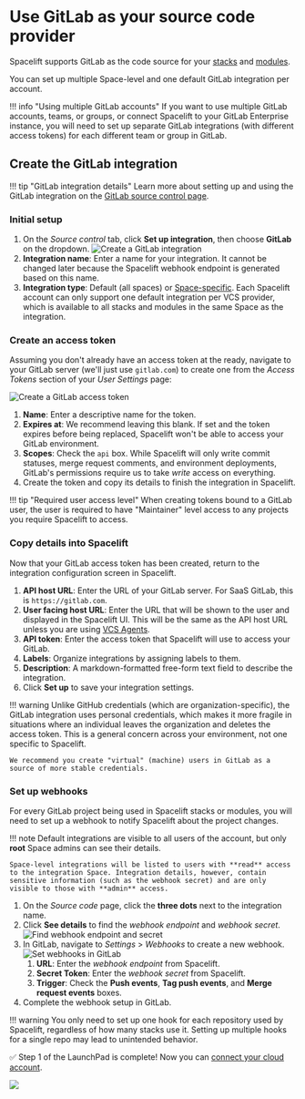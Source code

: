 # Use GitLab as your source code provider

Spacelift supports GitLab as the code source for your [stacks](../../concepts/stack/README.md) and [modules](../../vendors/terraform/module-registry.md).

You can set up multiple Space-level and one default GitLab integration per account.

!!! info "Using multiple GitLab accounts"
    If you want to use multiple GitLab accounts, teams, or groups, or connect Spacelift to your GitLab Enterprise instance, you will need to set up separate GitLab integrations (with different access tokens) for each different team or group in GitLab.

## Create the GitLab integration

!!! tip "GitLab integration details"
    Learn more about setting up and using the GitLab integration on the [GitLab source control page](../../integrations/source-control/gitlab.md).

### Initial setup

1. On the _Source control_ tab, click **Set up integration**, then choose **GitLab** on the dropdown.
    ![Create a GitLab integration](<../../assets/screenshots/Gitlab_create_form.png>)
2. **Integration name**: Enter a name for your integration. It cannot be changed later because the Spacelift webhook endpoint is generated based on this name.
3. **Integration type**: Default (all spaces) or [Space-specific](../../concepts/spaces/README.md). Each Spacelift account can only support one default integration per VCS provider, which is available to all stacks and modules in the same Space as the integration.

### Create an access token

Assuming you don't already have an access token at the ready, navigate to your GitLab server (we'll just use `gitlab.com`) to create one from the _Access Tokens_ section of your _User Settings_ page:

![Create a GitLab access token](<../../assets/screenshots/Personal_Access_Tokens_·_User_Settings_·_GitLab_and_Slack___Zuzia___office-space.png>)

1. **Name**: Enter a descriptive name for the token.
2. **Expires at**: We recommend leaving this blank. If set and the token expires before being replaced, Spacelift won't be able to access your GitLab environment.
3. **Scopes**: Check the `api` box. While Spacelift will only write commit statuses, merge request comments, and environment deployments, GitLab's permissions require us to take _write_ access on everything.
4. Create the token and copy its details to finish the integration in Spacelift.

!!! tip "Required user access level"
    When creating tokens bound to a GitLab user, the user is required to have "Maintainer" level access to any projects you require Spacelift to access.

### Copy details into Spacelift

Now that your GitLab access token has been created, return to the integration configuration screen in Spacelift.

1. **API host URL**: Enter the URL of your GitLab server. For SaaS GitLab, this is `https://gitlab.com`.
2. **User facing host URL**: Enter the URL that will be shown to the user and displayed in the Spacelift UI. This will be the same as the API host URL unless you are using [VCS Agents](../../concepts/vcs-agent-pools.md).
3. **API token**: Enter the access token that Spacelift will use to access your GitLab.
4. **Labels**: Organize integrations by assigning labels to them.
5. **Description**: A markdown-formatted free-form text field to describe the integration.
6. Click **Set up** to save your integration settings.

!!! warning
    Unlike GitHub credentials (which are organization-specific), the GitLab integration uses personal credentials, which makes it more fragile in situations where an individual leaves the organization and deletes the access token. This is a general concern across your environment, not one specific to Spacelift.

    We recommend you create "virtual" (machine) users in GitLab as a source of more stable credentials.

### Set up webhooks

For every GitLab project being used in Spacelift stacks or modules, you will need to set up a webhook to notify Spacelift about the project changes.

!!! note
    Default integrations are visible to all users of the account, but only **root** Space admins can see their details.

    Space-level integrations will be listed to users with **read** access to the integration Space. Integration details, however, contain sensitive information (such as the webhook secret) and are only visible to those with **admin** access.

1. On the _Source code_ page, click the **three dots** next to the integration name.
2. Click **See details** to find the _webhook endpoint_ and _webhook secret_.
    ![Find webhook endpoint and secret](<../../assets/screenshots/Gitlab_details_highlight.png>)
3. In GitLab, navigate to _Settings_ > _Webhooks_ to create a new webhook.
    ![Set webhooks in GitLab](<../../assets/screenshots/Webhooks_·_Settings_·_spacelift-test___demo_·_GitLab.png>)
      1. **URL**: Enter the _webhook endpoint_ from Spacelift.
      2. **Secret Token**: Enter the _webhook secret_ from Spacelift.
      3. **Trigger**: Check the **Push events**, **Tag push events**, and **Merge request events** boxes.
4. Complete the webhook setup in GitLab.

!!! warning
    You only need to set up one hook for each repository used by Spacelift, regardless of how many stacks use it. Setting up multiple hooks for a single repo may lead to unintended behavior.

✅ Step 1 of the LaunchPad is complete! Now you can [connect your cloud account](../integrate-cloud/README.md).

![](<../../assets/screenshots/getting-started/source-code/Launchpad-step-1-complete.png>)
